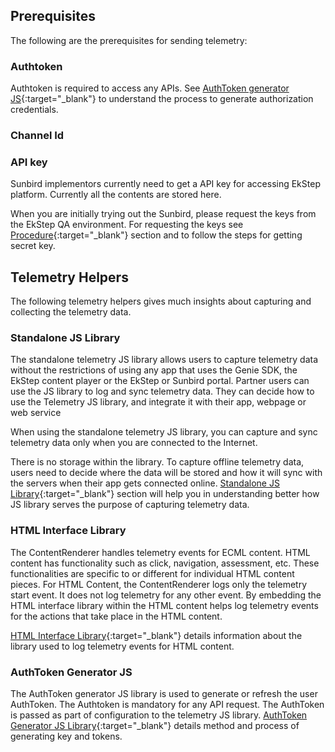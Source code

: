 ## Prerequisites

The following are the prerequisites for sending telemetry:

### Authtoken  

Authtoken is required to access any APIs. See [AuthToken generator JS](developer-docs/telemetry/authtokengenerator_jslibrary){:target="_blank"} to understand the process to generate authorization credentials.

### Channel Id 

### API key

Sunbird implementors currently need to get a API key for accessing EkStep platform. Currently all the contents are stored here.

When you are initially trying out the Sunbird, please request the keys from the EkStep QA environment. For requesting the keys see [Procedure](developer-docs/telemetry/authtokengenerator_jslibrary/#procedure){:target="_blank"} section and to follow the steps for getting secret key.  

## Telemetry Helpers

The following telemetry helpers gives much insights about capturing and collecting the telemetry data. 

### Standalone JS Library

The standalone telemetry JS library allows users to capture telemetry data without the restrictions of using any app that uses the Genie SDK, the EkStep content player or the EkStep or Sunbird portal. Partner users can use the JS library to log and sync telemetry data. They can decide how to use the Telemetry JS library, and integrate it with their app, webpage or web service

When using the standalone telemetry JS library, you can capture and sync telemetry data only when you are connected to the Internet.

There is no storage within the library. To capture offline telemetry data, users need to decide where the data will be stored and how it will sync with the servers when their app gets connected online. [Standalone JS Library](developer-docs/telemetry/jslibrary){:target="_blank"} section will help you in understanding better how JS library serves the purpose of capturing telemetry data.

### HTML Interface Library

The ContentRenderer handles telemetry events for ECML content. HTML content has functionality such as click, navigation, assessment, etc. These functionalities are specific to or different for individual HTML content pieces. For HTML Content, the ContentRenderer logs only the telemetry start event. It does not log telemetry for any other event. By embedding the HTML interface library within the HTML content helps log telemetry events for the actions that take place in the HTML content.

[HTML Interface Library](developer-docs/telemetry/htmlinterfacelibrary){:target="_blank"} details information about the library used to log telemetry events for HTML content.

### AuthToken Generator JS

The AuthToken generator JS library is used to generate or refresh the user AuthToken. The Authtoken is mandatory for any API request. The AuthToken is passed as part of configuration to the telemetry JS library. [AuthToken Generator JS Library](developer-docs/telemetry/authtokengenerator_jslibrary){:target="_blank"} details method and process of generating key and tokens.
